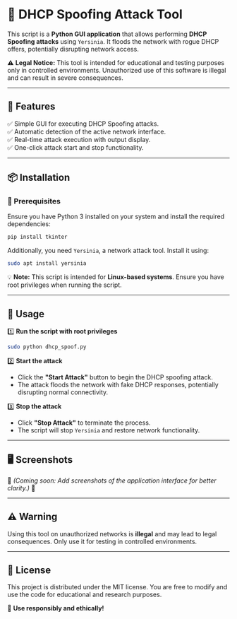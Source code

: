 # 🚀 DHCP Spoofing Attack Tool

This script is a **Python GUI application** that allows performing **DHCP Spoofing attacks** using `Yersinia`. It floods the network with rogue DHCP offers, potentially disrupting network access.

⚠ **Legal Notice:** This tool is intended for educational and testing purposes only in controlled environments. Unauthorized use of this software is illegal and can result in severe consequences.

---

## 📌 Features

✅ Simple GUI for executing DHCP Spoofing attacks.  
✅ Automatic detection of the active network interface.  
✅ Real-time attack execution with output display.  
✅ One-click attack start and stop functionality.  

---

## 📦 Installation

### 🔹 Prerequisites
Ensure you have Python 3 installed on your system and install the required dependencies:

```bash
pip install tkinter
```

Additionally, you need `Yersinia`, a network attack tool. Install it using:

```bash
sudo apt install yersinia
```

💡 **Note:** This script is intended for **Linux-based systems**. Ensure you have root privileges when running the script.

---

## 🚀 Usage

1️⃣ **Run the script with root privileges**

```bash
sudo python dhcp_spoof.py
```

2️⃣ **Start the attack**
- Click the **"Start Attack"** button to begin the DHCP spoofing attack.
- The attack floods the network with fake DHCP responses, potentially disrupting normal connectivity.

3️⃣ **Stop the attack**
- Click **"Stop Attack"** to terminate the process.
- The script will stop `Yersinia` and restore network functionality.

---

## 🖥 Screenshots

🚧 *(Coming soon: Add screenshots of the application interface for better clarity.)* 🚧

---

## ⚠ Warning

Using this tool on unauthorized networks is **illegal** and may lead to legal consequences. Only use it for testing in controlled environments.

---

## 📜 License

This project is distributed under the MIT license. You are free to modify and use the code for educational and research purposes.

🚀 **Use responsibly and ethically!**
